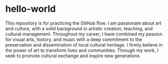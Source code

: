 # hello-world
This repository is for practicing the GitHub flow.
I am passionate about art and culture, with a solid background in artistic creation, teaching, and cultural management.
Throughout my career, I have combined my passion for visual arts, history, and music with a deep commitment to the preservation and dissemination of local cultural heritage.
I firmly believe in the power of art to transform lives and communities.
Through my work, I seek to promote cultural exchange and inspire new generations
